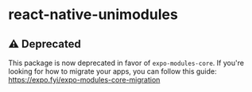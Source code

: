 # react-native-unimodules

## ⚠️ Deprecated

This package is now deprecated in favor of `expo-modules-core`. If you're looking for how to migrate your apps, you can follow this guide: https://expo.fyi/expo-modules-core-migration
